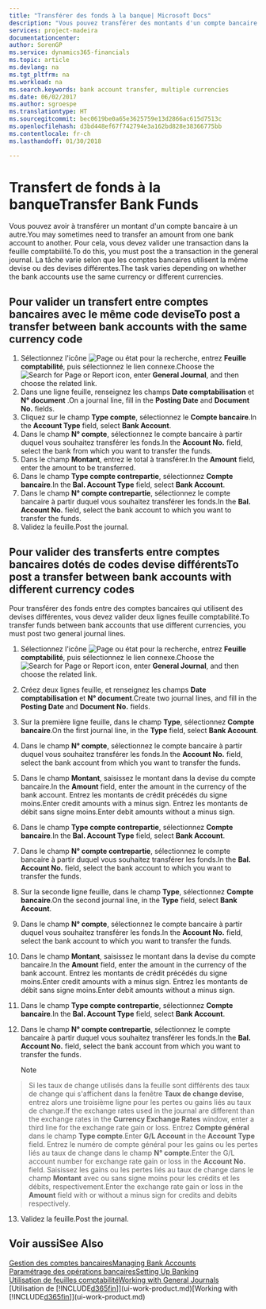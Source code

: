 ```yaml
---
title: "Transférer des fonds à la banque| Microsoft Docs"
description: "Vous pouvez transférer des montants d'un compte bancaire à un autre, y compris dans différentes devises, en validant la transaction dans la feuille comptabilité."
services: project-madeira
documentationcenter: 
author: SorenGP
ms.service: dynamics365-financials
ms.topic: article
ms.devlang: na
ms.tgt_pltfrm: na
ms.workload: na
ms.search.keywords: bank account transfer, multiple currencies
ms.date: 06/02/2017
ms.author: sgroespe
ms.translationtype: HT
ms.sourcegitcommit: bec0619be0a65e3625759e13d2866ac615d7513c
ms.openlocfilehash: d3bd448ef67f742794e3a162bd828e38366775bb
ms.contentlocale: fr-ch
ms.lasthandoff: 01/30/2018

---
```

# <a name="transfer-bank-funds"></a><span data-ttu-id="1fe9e-103">Transfert de fonds à la banque</span><span class="sxs-lookup"><span data-stu-id="1fe9e-103">Transfer Bank Funds</span></span>
<span data-ttu-id="1fe9e-104">Vous pouvez avoir à transférer un montant d'un compte bancaire à un autre.</span><span class="sxs-lookup"><span data-stu-id="1fe9e-104">You may sometimes need to transfer an amount from one bank account to another.</span></span> <span data-ttu-id="1fe9e-105">Pour cela, vous devez valider une transaction dans la feuille comptabilité.</span><span class="sxs-lookup"><span data-stu-id="1fe9e-105">To do this, you must post the a transaction in the general journal.</span></span> <span data-ttu-id="1fe9e-106">La tâche varie selon que les comptes bancaires utilisent la même devise ou des devises différentes.</span><span class="sxs-lookup"><span data-stu-id="1fe9e-106">The task varies depending on whether the bank accounts use the same currency or different currencies.</span></span>

## <a name="to-post-a-transfer-between-bank-accounts-with-the-same-currency-code"></a><span data-ttu-id="1fe9e-107">Pour valider un transfert entre comptes bancaires avec le même code devise</span><span class="sxs-lookup"><span data-stu-id="1fe9e-107">To post a transfer between bank accounts with the same currency code</span></span>
1. <span data-ttu-id="1fe9e-108">Sélectionnez l'icône ![Page ou état pour la recherche](media/ui-search/search_small.png "icône Page ou état pour la recherche"), entrez **Feuille comptabilité**, puis sélectionnez le lien connexe.</span><span class="sxs-lookup"><span data-stu-id="1fe9e-108">Choose the ![Search for Page or Report](media/ui-search/search_small.png "Search for Page or Report icon") icon, enter **General Journal**, and then choose the related link.</span></span>
2. <span data-ttu-id="1fe9e-109">Dans une ligne feuille, renseignez les champs **Date comptabilisation** et **N° document** .</span><span class="sxs-lookup"><span data-stu-id="1fe9e-109">On a journal line, fill in the **Posting Date** and **Document No.** fields.</span></span>
3. <span data-ttu-id="1fe9e-110">Cliquez sur le champ **Type compte**, sélectionnez le **Compte bancaire**.</span><span class="sxs-lookup"><span data-stu-id="1fe9e-110">In the **Account Type** field, select **Bank Account**.</span></span>
4. <span data-ttu-id="1fe9e-111">Dans le champ **N° compte**, sélectionnez le compte bancaire à partir duquel vous souhaitez transférer les fonds.</span><span class="sxs-lookup"><span data-stu-id="1fe9e-111">In the **Account No.** field, select the bank from which you want to transfer the funds.</span></span>
5. <span data-ttu-id="1fe9e-112">Dans le champ **Montant**, entrez le total à transférer.</span><span class="sxs-lookup"><span data-stu-id="1fe9e-112">In the **Amount** field, enter the amount to be transferred.</span></span>
6. <span data-ttu-id="1fe9e-113">Dans le champ **Type compte contrepartie**, sélectionnez **Compte bancaire**.</span><span class="sxs-lookup"><span data-stu-id="1fe9e-113">In the **Bal. Account Type** field, select **Bank Account**.</span></span>
7. <span data-ttu-id="1fe9e-114">Dans le champ **N° compte contrepartie**, sélectionnez le compte bancaire à partir duquel vous souhaitez transférer les fonds.</span><span class="sxs-lookup"><span data-stu-id="1fe9e-114">In the **Bal. Account No.** field, select the bank account to which you want to transfer the funds.</span></span>
8. <span data-ttu-id="1fe9e-115">Validez la feuille.</span><span class="sxs-lookup"><span data-stu-id="1fe9e-115">Post the journal.</span></span>

## <a name="to-post-a-transfer-between-bank-accounts-with-different-currency-codes"></a><span data-ttu-id="1fe9e-116">Pour valider des transferts entre comptes bancaires dotés de codes devise différents</span><span class="sxs-lookup"><span data-stu-id="1fe9e-116">To post a transfer between bank accounts with different currency codes</span></span>
<span data-ttu-id="1fe9e-117">Pour transférer des fonds entre des comptes bancaires qui utilisent des devises différentes, vous devez valider deux lignes feuille comptabilité.</span><span class="sxs-lookup"><span data-stu-id="1fe9e-117">To transfer funds between bank accounts that use different currencies, you must post two general journal lines.</span></span>

1. <span data-ttu-id="1fe9e-118">Sélectionnez l'icône ![Page ou état pour la recherche](media/ui-search/search_small.png "icône Page ou état pour la recherche"), entrez **Feuille comptabilité**, puis sélectionnez le lien connexe.</span><span class="sxs-lookup"><span data-stu-id="1fe9e-118">Choose the ![Search for Page or Report](media/ui-search/search_small.png "Search for Page or Report icon") icon, enter **General Journal**, and then choose the related link.</span></span>
2. <span data-ttu-id="1fe9e-119">Créez deux lignes feuille, et renseignez les champs **Date comptabilisation** et **N° document**.</span><span class="sxs-lookup"><span data-stu-id="1fe9e-119">Create two journal lines, and fill in the **Posting Date** and **Document No.** fields.</span></span>
3. <span data-ttu-id="1fe9e-120">Sur la première ligne feuille, dans le champ **Type**, sélectionnez **Compte bancaire**.</span><span class="sxs-lookup"><span data-stu-id="1fe9e-120">On the first journal line, in the **Type** field, select **Bank Account**.</span></span>
4. <span data-ttu-id="1fe9e-121">Dans le champ **N° compte**, sélectionnez le compte bancaire à partir duquel vous souhaitez transférer les fonds.</span><span class="sxs-lookup"><span data-stu-id="1fe9e-121">In the **Account No.** field, select the bank account from which you want to transfer the funds.</span></span>
5. <span data-ttu-id="1fe9e-122">Dans le champ **Montant**, saisissez le montant dans la devise du compte bancaire.</span><span class="sxs-lookup"><span data-stu-id="1fe9e-122">In the **Amount** field, enter the amount in the currency of the bank account.</span></span> <span data-ttu-id="1fe9e-123">Entrez les montants de crédit précédés du signe moins.</span><span class="sxs-lookup"><span data-stu-id="1fe9e-123">Enter credit amounts with a minus sign.</span></span> <span data-ttu-id="1fe9e-124">Entrez les montants de débit sans signe moins.</span><span class="sxs-lookup"><span data-stu-id="1fe9e-124">Enter debit amounts without a minus sign.</span></span>
6. <span data-ttu-id="1fe9e-125">Dans le champ **Type compte contrepartie**, sélectionnez **Compte bancaire**.</span><span class="sxs-lookup"><span data-stu-id="1fe9e-125">In the **Bal. Account Type** field, select **Bank Account**.</span></span>
7. <span data-ttu-id="1fe9e-126">Dans le champ **N° compte contrepartie**, sélectionnez le compte bancaire à partir duquel vous souhaitez transférer les fonds.</span><span class="sxs-lookup"><span data-stu-id="1fe9e-126">In the **Bal. Account No.** field, select the bank account to which you want to transfer the funds.</span></span>
8. <span data-ttu-id="1fe9e-127">Sur la seconde ligne feuille, dans le champ **Type**, sélectionnez **Compte bancaire**.</span><span class="sxs-lookup"><span data-stu-id="1fe9e-127">On the second journal line, in the **Type** field, select **Bank Account**.</span></span>
9. <span data-ttu-id="1fe9e-128">Dans le champ **N° compte**, sélectionnez le compte bancaire à partir duquel vous souhaitez transférer les fonds.</span><span class="sxs-lookup"><span data-stu-id="1fe9e-128">In the **Account No.** field, select the bank account to which you want to transfer the funds.</span></span>
10. <span data-ttu-id="1fe9e-129">Dans le champ **Montant**, saisissez le montant dans la devise du compte bancaire.</span><span class="sxs-lookup"><span data-stu-id="1fe9e-129">In the **Amount** field, enter the amount in the currency of the bank account.</span></span> <span data-ttu-id="1fe9e-130">Entrez les montants de crédit précédés du signe moins.</span><span class="sxs-lookup"><span data-stu-id="1fe9e-130">Enter credit amounts with a minus sign.</span></span> <span data-ttu-id="1fe9e-131">Entrez les montants de débit sans signe moins.</span><span class="sxs-lookup"><span data-stu-id="1fe9e-131">Enter debit amounts without a minus sign.</span></span>
11. <span data-ttu-id="1fe9e-132">Dans le champ **Type compte contrepartie**, sélectionnez **Compte bancaire**.</span><span class="sxs-lookup"><span data-stu-id="1fe9e-132">In the **Bal. Account Type** field, select **Bank Account**.</span></span>  
12. <span data-ttu-id="1fe9e-133">Dans le champ **N° compte contrepartie**, sélectionnez le compte bancaire à partir duquel vous souhaitez transférer les fonds.</span><span class="sxs-lookup"><span data-stu-id="1fe9e-133">In the **Bal. Account No.** field, select the bank account from which you want to transfer the funds.</span></span>

    > [!NOTE]  
>   <span data-ttu-id="1fe9e-134">Si les taux de change utilisés dans la feuille sont différents des taux de change qui s'affichent dans la fenêtre **Taux de change devise**, entrez alors une troisième ligne pour les pertes ou gains liés au taux de change.</span><span class="sxs-lookup"><span data-stu-id="1fe9e-134">If the exchange rates used in the journal are different than the exchange rates in the **Currency Exchange Rates** window, enter a third line for the exchange rate gain or loss.</span></span> <span data-ttu-id="1fe9e-135">Entrez **Compte général** dans le champ **Type compte**.</span><span class="sxs-lookup"><span data-stu-id="1fe9e-135">Enter **G/L Account** in the **Account Type** field.</span></span> <span data-ttu-id="1fe9e-136">Entrez le numéro de compte général pour les gains ou les pertes liés au taux de change dans le champ **N° compte**.</span><span class="sxs-lookup"><span data-stu-id="1fe9e-136">Enter the G/L account number for exchange rate gain or loss in the **Account No.** field.</span></span> <span data-ttu-id="1fe9e-137">Saisissez les gains ou les pertes liés au taux de change dans le champ **Montant** avec ou sans signe moins pour les crédits et les débits, respectivement.</span><span class="sxs-lookup"><span data-stu-id="1fe9e-137">Enter the exchange rate gain or loss in the **Amount** field with or without a minus sign for credits and debits respectively.</span></span>
13. <span data-ttu-id="1fe9e-138">Validez la feuille.</span><span class="sxs-lookup"><span data-stu-id="1fe9e-138">Post the journal.</span></span>

## <a name="see-also"></a><span data-ttu-id="1fe9e-139">Voir aussi</span><span class="sxs-lookup"><span data-stu-id="1fe9e-139">See Also</span></span>
[<span data-ttu-id="1fe9e-140">Gestion des comptes bancaires</span><span class="sxs-lookup"><span data-stu-id="1fe9e-140">Managing Bank Accounts</span></span>](bank-manage-bank-accounts.md)  
[<span data-ttu-id="1fe9e-141">Paramétrage des opérations bancaires</span><span class="sxs-lookup"><span data-stu-id="1fe9e-141">Setting Up Banking</span></span>](bank-setup-banking.md)  
[<span data-ttu-id="1fe9e-142">Utilisation de feuilles comptabilité</span><span class="sxs-lookup"><span data-stu-id="1fe9e-142">Working with General Journals</span></span>](ui-work-general-journals.md)  
<span data-ttu-id="1fe9e-143">[Utilisation de [!INCLUDE[d365fin](includes/d365fin_md.md)]](ui-work-product.md)</span><span class="sxs-lookup"><span data-stu-id="1fe9e-143">[Working with [!INCLUDE[d365fin](includes/d365fin_md.md)]](ui-work-product.md)</span></span>

